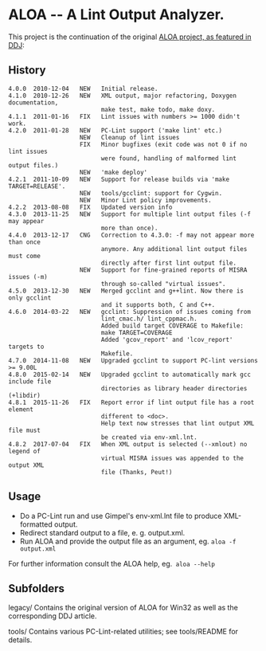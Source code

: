 # ALOA -- A Lint Output Analyzer.
This project is the continuation of the original [ALOA project, as featured in DDJ](http://www.drdobbs.com/184401810):

## History
```
4.0.0  2010-12-04   NEW   Initial release.
4.1.0  2010-12-26   NEW   XML output, major refactoring, Doxygen documentation,
                          make test, make todo, make doxy.
4.1.1  2011-01-16   FIX   Lint issues with numbers >= 1000 didn't work.
4.2.0  2011-01-28   NEW   PC-Lint support ('make lint' etc.)
                    NEW   Cleanup of lint issues
                    FIX   Minor bugfixes (exit code was not 0 if no lint issues
                          were found, handling of malformed lint output files.)
                    NEW   'make deploy'
4.2.1  2011-10-09   NEW   Support for release builds via 'make TARGET=RELEASE'.
                    NEW   tools/gcclint: support for Cygwin.
                    NEW   Minor Lint policy improvements.
4.2.2  2013-08-08   FIX   Updated version info
4.3.0  2013-11-25   NEW   Support for multiple lint output files (-f may appear
                          more than once).
4.4.0  2013-12-17   CNG   Correction to 4.3.0: -f may not appear more than once
                          anymore. Any additional lint output files must come
                          directly after first lint output file.
                    NEW   Support for fine-grained reports of MISRA issues (-m)
                          through so-called "virtual issues".
4.5.0  2013-12-30   NEW   Merged gcclint and g++lint. Now there is only gcclint
                          and it supports both, C and C++.
4.6.0  2014-03-22   NEW   gcclint: Suppression of issues coming from 
                          lint_cmac.h/ lint_cppmac.h.
                          Added build target COVERAGE to Makefile:
                          make TARGET=COVERAGE
                          Added 'gcov_report' and 'lcov_report' targets to 
                          Makefile.
4.7.0  2014-11-08   NEW   Upgraded gcclint to support PC-lint versions >= 9.00L
4.8.0  2015-02-14   NEW   Upgraded gcclint to automatically mark gcc include file
                          directories as library header directories (+libdir)
4.8.1  2015-11-26   FIX   Report error if lint output file has a root element
                          different to <doc>.
                          Help text now stresses that lint output XML file must
                          be created via env-xml.lnt.
4.8.2  2017-07-04   FIX   When XML output is selected (--xmlout) no legend of
                          virtual MISRA issues was appended to the output XML
                          file (Thanks, Peut!)
```
## Usage

* Do a PC-Lint run and use Gimpel's env-xml.lnt file to produce XML-formatted
  output.
* Redirect standard output to a file, e. g. output.xml.
* Run ALOA and provide the output file as an argument, eg. `aloa -f output.xml`

For further information consult the ALOA help, eg.` aloa --help`

## Subfolders
legacy/ 
    Contains the original version of ALOA for Win32 as well as the
    corresponding DDJ article.

tools/
    Contains various PC-Lint-related utilities; see tools/README for details.


